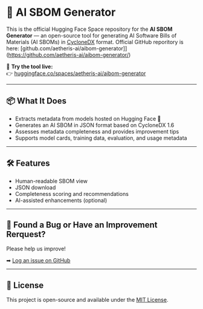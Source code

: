 # 🤖 AI SBOM Generator

This is the official Hugging Face Space repository for the **AI SBOM Generator** — an open-source tool for generating AI Software Bills of Materials (AI SBOMs) in [CycloneDX](https://cyclonedx.org) format.
Official GitHub reporitory is here: [github.com/aetheris-ai/aibom-generator]](https://github.com/aetheris-ai/aibom-generator/)

🚀 **Try the tool live:**  
👉 [huggingface.co/spaces/aetheris-ai/aibom-generator](https://huggingface.co/spaces/aetheris-ai/aibom-generator)

---

## 📦 What It Does

- Extracts metadata from models hosted on Hugging Face 🤗
- Generates an AI SBOM in JSON format based on CycloneDX 1.6
- Assesses metadata completeness and provides improvement tips
- Supports model cards, training data, evaluation, and usage metadata

---

## 🛠 Features

- Human-readable SBOM view
- JSON download
- Completeness scoring and recommendations
- AI-assisted enhancements (optional)

---

## 🐞 Found a Bug or Have an Improvement Rerquest?

Please help us improve!

➡ [Log an issue on GitHub](https://github.com/aetheris-ai/aibom-generator/issues)

---

## 📄 License

This project is open-source and available under the [MIT License](LICENSE).